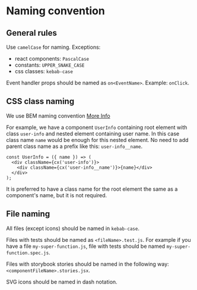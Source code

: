 # Naming convention

## General rules

Use `camelCase` for naming. Exceptions:

- react components: `PascalCase`
- constants: `UPPER_SNAKE_CASE`
- css classes: `kebab-case`

Event handler props should be named as `on<EventName>`. Example: `onClick`.

## CSS class naming

We use BEM naming convention [More Info](bem.info/methodology/naming-convention/)

For example, we have a component `UserInfo` containing root element with class `user-info` and nested element containing user name.
In this case class name `name` would be enough for this nested element. No need to add parent class name as a prefix like this: `user-info__name`.

```
const UserInfo = ({ name }) => (
  <div className={cx('user-info')}>
    <div className={cx('user-info__name')}>{name}</div>
  </div>
);
```

It is preferred to have a class name for the root element the same as a component's name, but it is not required.

## File naming

All files (except icons) should be named in `kebab-case`.

Files with tests should be named as `<fileName>.test.js`. For example if you have a file `my-super-function.js`, file with tests should be named `my-super-function.spec.js`.

Files with storybook stories should be named in the following way: `<componentFileName>.stories.jsx`.

SVG icons should be named in dash notation.
